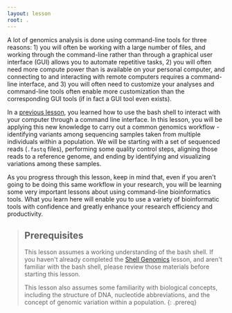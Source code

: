 ```yaml
---
layout: lesson
root: .
---
```


A lot of genomics analysis is done using command-line tools for three reasons: 1) you will often be working with a large number of files,
and working through the command-line rather than through a graphical user interface (GUI) allows you to automate repetitive tasks, 2) you
will often need more compute power than is available on your personal computer, and connecting to and interacting with remote computers
requires a command-line interface, and 3) you will often need to customize your analyses and command-line tools often enable more 
customization than the corresponding GUI tools (if in fact a GUI tool even exists). 

In a [previous lesson](http://www.datacarpentry.org/shell-genomics/), you learned how to use the bash shell to interact with your computer through a command line interface. In this 
lesson, you will be applying this new knowledge to carry out a common genomics workflow - identifying variants among sequencing samples 
taken from multiple individuals within a population. We will be starting with a set of sequenced reads (`.fastq` files), performing
some quality control steps, aligning those reads to a reference genome, and ending by identifying and visualizing variations among these
samples. 

As you progress through this lesson, keep in mind that, even if you aren't going to be doing this same workflow in your research, 
you will be learning some very important lessons about using command-line bioinformatics tools. What you learn here will enable you to 
use a variety of bioinformatic tools with confidence and greatly enhance your research efficiency and productivity.

> ## Prerequisites
>
> This lesson assumes a working understanding of the bash shell. If you haven't already completed the [Shell Genomics](http://www.datacarpentry.org/shell-genomics/) lesson, and aren't familiar with the bash shell, please review those materials
> before starting this lesson.
>
> This lesson also assumes some familiarity with biological concepts, including the structure of DNA, nucleotide abbreviations, and the 
> concept of genomic variation within a population. 
{: .prereq}
